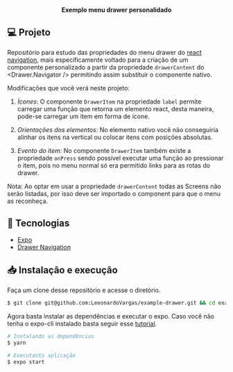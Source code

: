 <h4 align = "center">
  Exemplo menu drawer personalidado
</h4>

## 💻 Projeto

Repositório para estudo das propriedades do menu drawer do [react navigation](https://reactnavigation.org/), mais especificamente voltado para a criação de um componente personalizado a partir da propriedade `drawerContent` do <Drawer.Navigator /> permitindo assim substituir o componente nativo.

Modificações que você verá neste projeto:

1. *Ícones*:  O componente `DrawerItem` na propriedade `label` permite carregar uma função que retorna um elemento react, desta maneira, pode-se carregar um item em forma de ícone.
 
2. *Orientações dos elementos:* No elemento nativo você não conseguiria alinhar os itens na vertical ou colocar itens com posições absolutas.
 
3. *Evento do item:* No componente `DrawerItem` também existe a propriedade `onPress` sendo possível executar uma função ao pressionar o item, pois no menu normal só era permitido links para as rotas do drawer.

Nota: Ao optar em usar a propriedade `drawerContent` todas as Screens não serão listadas, por isso deve ser importado o component <DrawerItemList /> para que o menu as reconheça.

## :rocket: Tecnologias

-  [Expo](https://expo.io/)
-  [Drawer Navigation](https://reactnavigation.org/docs/drawer-based-navigation)

## 📥 Instalação e execução

Faça um clone desse repositório e acesse o diretório.

```bash
$ git clone git@github.com:LeeonardoVargas/example-drawer.git && cd example-drawer
```
Agora basta instalar as dependências e executar o expo. Caso você não tenha o expo-cli instalado basta seguir esse [tutorial](https://expo.io/learn).

```bash
# Instalando as dependências
$ yarn

# Executanto aplicação
$ expo start

```